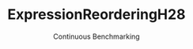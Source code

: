---
layout: docu
title: ExpressionReorderingH28
subtitle: Continuous Benchmarking
selected: Expression_Reordering
expanded: Benchmarking
benchmark: /individual_results/ExpressionReorderingH28.html
---